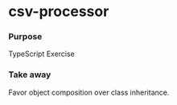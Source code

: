 # csv-processor

### Purpose

TypeScript Exercise

### Take away

Favor object composition over class inheritance.
